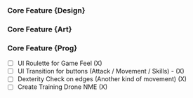 ### Core Feature {Design}


### Core Feature {Art}


### Core Feature {Prog}

- [ ] UI Roulette for Game Feel (X) 
- [ ] UI Transition for buttons (Attack / Movement / Skills) - (X) 
- [ ] Dexterity Check on edges (Another kind of movement) (X)
- [ ] Create Training Drone NME  (X)
